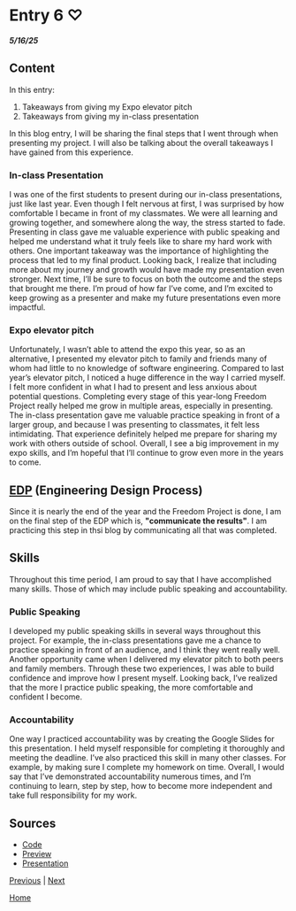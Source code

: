 # Entry 6 ♡
##### 5/16/25

## Content
In this entry:
1. Takeaways from giving my Expo elevator pitch
2. Takeaways from giving my in-class presentation

In this blog entry, I will be sharing the final steps that I went through when presenting my project. I will also be talking about the overall takeaways I have gained from this experience.

### In-class Presentation
I was one of the first students to present during our in-class presentations, just like last year. Even though I felt nervous at first, I was surprised by how comfortable I became in front of my classmates. We were all learning and growing together, and somewhere along the way, the stress started to fade. Presenting in class gave me valuable experience with public speaking and helped me understand what it truly feels like to share my hard work with others. One important takeaway was the importance of highlighting the process that led to my final product. Looking back, I realize that including more about my journey and growth would have made my presentation even stronger. Next time, I’ll be sure to focus on both the outcome and the steps that brought me there. I’m proud of how far I’ve come, and I’m excited to keep growing as a presenter and make my future presentations even more impactful.


### Expo elevator pitch

Unfortunately, I wasn’t able to attend the expo this year, so as an alternative, I presented my elevator pitch to family and friends many of whom had little to no knowledge of software engineering. Compared to last year’s elevator pitch, I noticed a huge difference in the way I carried myself. I felt more confident in what I had to present and less anxious about potential questions. Completing every stage of this year-long Freedom Project really helped me grow in multiple areas, especially in presenting. The in-class presentation gave me valuable practice speaking in front of a larger group, and because I was presenting to classmates, it felt less intimidating. That experience definitely helped me prepare for sharing my work with others outside of school. Overall, I see a big improvement in my expo skills, and I’m hopeful that I’ll continue to grow even more in the years to come.




## [EDP](https://hstatsep.github.io/students/#edp) (Engineering Design Process)
Since it is nearly the end of the year and the Freedom Project is done, I am on the final step of the EDP which is, **"communicate the results"**. I am practicing this step in thsi blog by communicating all that was completed. 


## Skills

Throughout this time period, I am proud to say that I have accomplished many skills. Those of which may include public speaking and accountability. 

### Public Speaking 
I developed my public speaking skills in several ways throughout this project. For example, the in-class presentations gave me a chance to practice speaking in front of an audience, and I think they went really well. Another opportunity came when I delivered my elevator pitch to both peers and family members. Through these two experiences, I was able to build confidence and improve how I present myself. Looking back, I’ve realized that the more I practice public speaking, the more comfortable and confident I become.


### Accountability

One way I practiced accountability was by creating the Google Slides for this presentation. I held myself responsible for completing it thoroughly and meeting the deadline. I’ve also practiced this skill in many other classes. For example, by making sure I complete my homework on time. Overall, I would say that I’ve demonstrated accountability numerous times, and I’m continuing to learn, step by step, how to become more independent and take full responsibility for my work.


## Sources
- [Code](https://github.com/liane4323/sep11-freedom-project/blob/main/index.html)
- [Preview](https://liane4323.github.io/sep11-freedom-project/)
- [Presentation](https://docs.google.com/presentation/d/1Vy4m5zl3Z0J83wiOg1_8fu5u9zxmaekK90MtenDE1tY/edit#slide=id.g357eb1a2f2b_0_204)







[Previous](entry05.md) | [Next](entry07.md)

[Home](../README.md)
